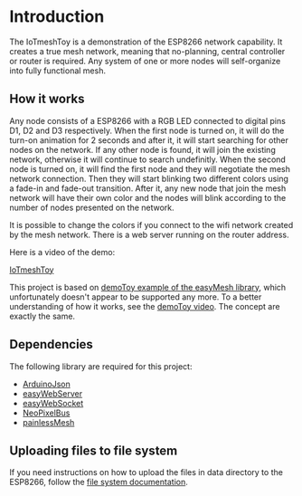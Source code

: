 # Introduction
The IoTmeshToy is a demonstration of the ESP8266 network capability. It creates a true mesh network, meaning that no-planning, central controller or router is required. Any system of one or more nodes will self-organize into fully functional mesh.

## How it works

Any node consists of a ESP8266 with a RGB LED connected to digital pins D1, D2 and D3 respectively. When the first node is turned on, it will do the turn-on animation for 2 seconds and after it, it will start searching for other nodes on the network. If any other node is found, it will join the existing network, otherwise it will continue to search undefinitly. When the second node is turned on, it will find the first node and they will negotiate the mesh network connection. Then they will start blinking two different colors using a fade-in and fade-out transition. After it, any new node that join the mesh network will have their own color and the nodes will blink according to the number of nodes presented on the network.

It is possible to change the colors if you connect to the wifi network created by the mesh network. There is a web server running on the router address.

Here is a video of the demo:

[IoTmeshToy](https://youtu.be/bqFQZIYITko)

This project is based on [demoToy example of the easyMesh library](https://github.com/Coopdis/easyMesh/tree/master/examples/demoToy), which unfortunately doesn't appear to be supported any more. To a better understanding of how it works, see the [demoToy video](https://www.youtube.com/watch?v=hqjOY8YHdlM). The concept are exactly the same.

## Dependencies

The following library are required for this project:
- [ArduinoJson](https://github.com/bblanchon/ArduinoJson)
- [easyWebServer](https://github.com/Coopdis/easyWebServer)
- [easyWebSocket](https://github.com/Coopdis/easyWebSocket)
- [NeoPixelBus](https://github.com/Makuna/NeoPixelBus)
- [painlessMesh](https://gitlab.com/BlackEdder/painlessMesh)

## Uploading files to file system
If you need instructions on how to upload the files in data directory to the ESP8266, follow the [file system documentation](https://github.com/esp8266/Arduino/blob/master/doc/filesystem.md#uploading-files-to-file-system).
